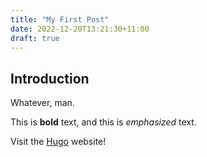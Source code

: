 ```yaml
---
title: "My First Post"
date: 2022-12-20T13:21:30+11:00
draft: true
---
```


## Introduction

Whatever, man.

This is **bold** text, and this is *emphasized* text.

Visit the [Hugo](https://gohugo.io) website!